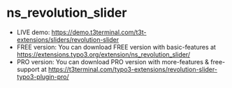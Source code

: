 # ns_revolution_slider

- LIVE demo: https://demo.t3terminal.com/t3t-extensions/sliders/revolution-slider
- FREE version: You can download FREE version with basic-features at https://extensions.typo3.org/extension/ns_revolution_slider/
- PRO version: You can download PRO version with more-features & free-support at https://t3terminal.com/typo3-extensions/revolution-slider-typo3-plugin-pro/
